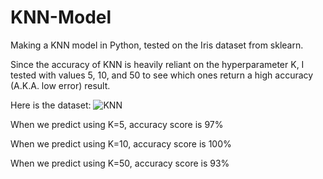 # KNN-Model
Making a KNN model in Python, tested on the Iris dataset from sklearn.

Since the accuracy of KNN is heavily reliant on the hyperparameter K, I tested with values 5, 10, and 50 to see which ones return a high accuracy (A.K.A. low error) result. 

Here is the dataset: 
![KNN](https://github.com/user-attachments/assets/9741bd3c-8a7d-4ec3-a1d2-b17afcfd480f)

When we predict using K=5, accuracy score is 97%

When we predict using K=10, accuracy score is 100%

When we predict using K=50, accuracy score is 93%


